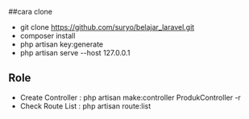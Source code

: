 ##cara clone
- git clone https://github.com/suryo/belajar_laravel.git
- composer install
- php artisan key:generate
- php artisan serve --host 127.0.0.1


## Role

- Create Controller : php artisan make:controller ProdukController -r
- Check Route List : php artisan route:list
